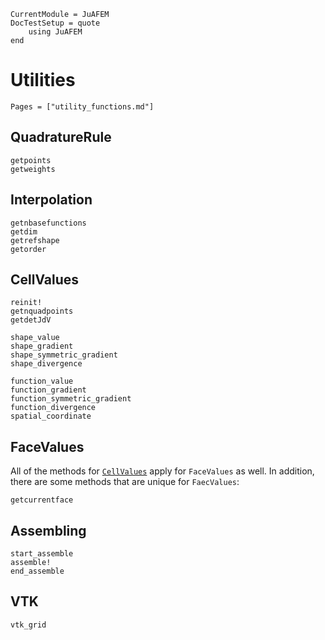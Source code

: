 ```@meta
CurrentModule = JuAFEM
DocTestSetup = quote
    using JuAFEM
end
```

# Utilities

```@index
Pages = ["utility_functions.md"]
```

## QuadratureRule

```@docs
getpoints
getweights
```

## Interpolation

```@docs
getnbasefunctions
getdim
getrefshape
getorder
```

## CellValues

```@docs
reinit!
getnquadpoints
getdetJdV

shape_value
shape_gradient
shape_symmetric_gradient
shape_divergence

function_value
function_gradient
function_symmetric_gradient
function_divergence
spatial_coordinate
```

## FaceValues

All of the methods for [`CellValues`](@ref) apply for `FaceValues` as well.
In addition, there are some methods that are unique for `FaecValues`:

```@docs
getcurrentface
```

## Assembling

```@docs
start_assemble
assemble!
end_assemble
```


## VTK

```@docs
vtk_grid
```
